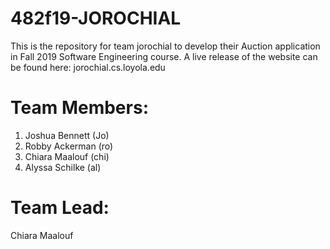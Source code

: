 # 482f19-JOROCHIAL
This is the repository for team jorochial to develop their Auction application in Fall 2019 Software Engineering course. 
A live release of the website can be found here: jorochial.cs.loyola.edu

# Team Members:
1. Joshua Bennett (Jo)
2. Robby Ackerman (ro)
3. Chiara Maalouf (chi)
4. Alyssa Schilke (al)

# Team Lead: 
Chiara Maalouf

